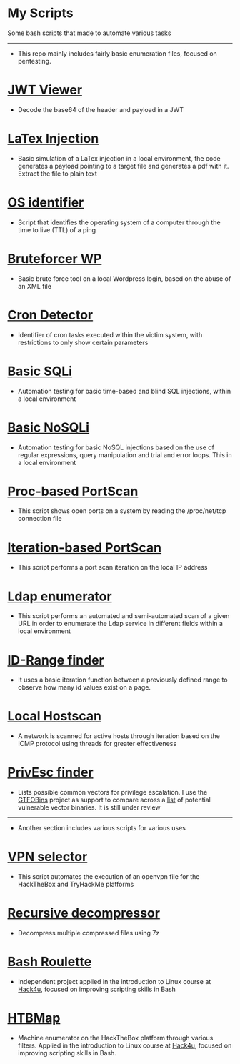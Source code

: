 # My Scripts
Some bash scripts that made to automate various tasks

***

- This repo mainly includes fairly basic enumeration files, focused on pentesting.

# **[JWT Viewer](https://github.com/JoseVazquez101/My-scr1pt5/blob/main/JWT-viewer.sh)**
- Decode the base64 of the header and payload in a JWT

# **[LaTex Injection](https://github.com/JoseVazquez101/My-scr1pt5/blob/main/LaTexInjection.sh)**
- Basic simulation of a LaTex injection in a local environment, the code generates a payload pointing to a target file and generates a pdf with it. Extract the file to plain text

# **[OS identifier](https://github.com/JoseVazquez101/My-scr1pt5/blob/main/OS_identifier.py)**
- Script that identifies the operating system of a computer through the time to live (TTL) of a ping

# **[Bruteforcer WP](https://github.com/JoseVazquez101/My-scr1pt5/blob/main/README.md)**
- Basic brute force tool on a local Wordpress login, based on the abuse of an XML file

# **[Cron Detector](https://github.com/JoseVazquez101/My-scr1pt5/blob/main/procron.sh)**
- Identifier of cron tasks executed within the victim system, with restrictions to only show certain parameters

# **[Basic SQLi](https://github.com/JoseVazquez101/My-scr1pt5/blob/main/sqli.py)**
- Automation testing for basic time-based and blind SQL injections, within a local environment

# **[Basic NoSQLi](https://github.com/JoseVazquez101/My-scr1pt5/blob/main/nosqli.py)**
- Automation testing for basic NoSQL injections based on the use of regular expressions, query manipulation and trial and error loops. This in a local environment

# **[Proc-based PortScan](https://github.com/JoseVazquez101/My-scr1pt5/blob/main/myports_proc.sh)**
- This script shows open ports on a system by reading the /proc/net/tcp connection file

# **[Iteration-based PortScan](https://github.com/JoseVazquez101/My-scr1pt5/blob/main/myports_iteration.sh)**
- This script performs a port scan iteration on the local IP address

# **[Ldap enumerator](https://github.com/JoseVazquez101/My-scr1pt5/blob/main/ldapi.py)**
- This script performs an automated and semi-automated scan of a given URL in order to enumerate the Ldap service in different fields within a local environment

# **[ID-Range finder](https://github.com/JoseVazquez101/My-scr1pt5/blob/main/id_webrange.sh)**
- It uses a basic iteration function between a previously defined range to observe how many id values ​​exist on a page.

# **[Local Hostscan](https://github.com/JoseVazquez101/My-scr1pt5/blob/main/hostscan.sh)**
- A network is scanned for active hosts through iteration based on the ICMP protocol using threads for greater effectiveness

# **[PrivEsc finder](https://github.com/JoseVazquez101/My-scr1pt5/blob/main/PrivEsc_scanner(hav3st3r).sh)**
- Lists possible common vectors for privilege escalation. I use the [GTFOBins](https://gtfobins.github.io/) project as support to compare across a [list](https://github.com/JoseVazquez101/My-scr1pt5/blob/main/binary_list.txt) of potential vulnerable vector binaries. It is still under review


***
- Another section includes various scripts for various uses

# **[VPN selector](https://github.com/JoseVazquez101/My-scr1pt5/blob/main/vpn_selector.sh)**
- This script automates the execution of an openvpn file for the HackTheBox and TryHackMe platforms

# **[Recursive decompressor](https://github.com/JoseVazquez101/My-scr1pt5/blob/main/recursive_decompressor.sh)**
- Decompress multiple compressed files using 7z

# **[Bash Roulette](https://github.com/JoseVazquez101/My-scr1pt5/blob/main/roulette.sh)**
- Independent project applied in the introduction to Linux course at [Hack4u](https://hack4u.io/), focused on improving scripting skills in Bash

# **[HTBMap](https://github.com/JoseVazquez101/My-scr1pt5/blob/main/htbmap.sh)**
- Machine enumerator on the HackTheBox platform through various filters. Applied in the introduction to Linux course at [Hack4u](https://hack4u.io/), focused on improving scripting skills in Bash.
